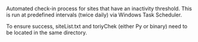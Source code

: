 Automated check-in process for sites that have an inactivity threshold. This is run at predefined intervals (twice daily) via Windows Task Scheduler.

To ensure success, siteList.txt and toriyChek (either Py or binary) need to be located in the same directory.

